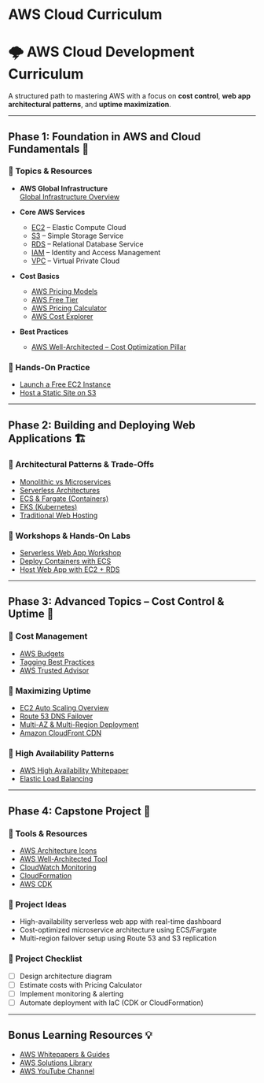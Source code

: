 # AWS Cloud Curriculum

# 🌩️ AWS Cloud Development Curriculum

A structured path to mastering AWS with a focus on **cost control**, **web app architectural patterns**, and **uptime maximization**.

---

## Phase 1: Foundation in AWS and Cloud Fundamentals  🧭 

### 🔹 Topics & Resources

- **AWS Global Infrastructure**  
  [Global Infrastructure Overview](https://aws.amazon.com/about-aws/global-infrastructure/)

- **Core AWS Services**  
  - [EC2](https://aws.amazon.com/ec2/) – Elastic Compute Cloud  
  - [S3](https://aws.amazon.com/s3/) – Simple Storage Service  
  - [RDS](https://aws.amazon.com/rds/) – Relational Database Service  
  - [IAM](https://aws.amazon.com/iam/) – Identity and Access Management  
  - [VPC](https://aws.amazon.com/vpc/) – Virtual Private Cloud  

- **Cost Basics**  
  - [AWS Pricing Models](https://aws.amazon.com/pricing/)  
  - [AWS Free Tier](https://aws.amazon.com/free/)  
  - [AWS Pricing Calculator](https://calculator.aws.amazon.com/)  
  - [AWS Cost Explorer](https://docs.aws.amazon.com/cost-management/latest/userguide/what-is-cost-explorer.html)

- **Best Practices**  
  - [AWS Well-Architected – Cost Optimization Pillar](https://docs.aws.amazon.com/wellarchitected/latest/cost-optimization-pillar/)

### 🔹 Hands-On Practice

- [Launch a Free EC2 Instance](https://docs.aws.amazon.com/AWSEC2/latest/UserGuide/EC2_GetStarted.html)
- [Host a Static Site on S3](https://docs.aws.amazon.com/AmazonS3/latest/userguide/WebsiteHosting.html)

---

## Phase 2: Building and Deploying Web Applications  🏗️ 

### 🔹 Architectural Patterns & Trade-Offs

- [Monolithic vs Microservices](https://aws.amazon.com/blogs/compute/monoliths-vs-microservices/)
- [Serverless Architectures](https://aws.amazon.com/serverless/)
- [ECS & Fargate (Containers)](https://aws.amazon.com/ecs/)
- [EKS (Kubernetes)](https://aws.amazon.com/eks/)
- [Traditional Web Hosting](https://aws.amazon.com/websites/)

### 🔹 Workshops & Hands-On Labs

- [Serverless Web App Workshop](https://catalog.workshops.aws/serverless-web-app/en-US)
- [Deploy Containers with ECS](https://docs.aws.amazon.com/AmazonECS/latest/developerguide/Welcome.html)
- [Host Web App with EC2 + RDS](https://aws.amazon.com/getting-started/hands-on/deploy-applications/)

---

## Phase 3: Advanced Topics – Cost Control & Uptime  🔧 

### 🔹 Cost Management

- [AWS Budgets](https://docs.aws.amazon.com/cost-management/latest/userguide/budgets-managing-costs.html)
- [Tagging Best Practices](https://docs.aws.amazon.com/general/latest/gr/aws_tagging.html)
- [AWS Trusted Advisor](https://aws.amazon.com/premiumsupport/technology/trusted-advisor/)

### 🔹 Maximizing Uptime

- [EC2 Auto Scaling Overview](https://docs.aws.amazon.com/autoscaling/ec2/userguide/what-is-amazon-ec2-auto-scaling.html)
- [Route 53 DNS Failover](https://docs.aws.amazon.com/Route53/latest/DeveloperGuide/dns-failover.html)
- [Multi-AZ & Multi-Region Deployment](https://aws.amazon.com/blogs/architecture/active-active-architecture-patterns-on-aws/)
- [Amazon CloudFront CDN](https://aws.amazon.com/cloudfront/)

### 🔹 High Availability Patterns

- [AWS High Availability Whitepaper](https://docs.aws.amazon.com/whitepapers/latest/aws-overview/ha-fault-tolerance.html)
- [Elastic Load Balancing](https://aws.amazon.com/elasticloadbalancing/)

---

## Phase 4: Capstone Project  🚀 

### 🔹 Tools & Resources

- [AWS Architecture Icons](https://aws.amazon.com/architecture/icons/)
- [AWS Well-Architected Tool](https://aws.amazon.com/well-architected-tool/)
- [CloudWatch Monitoring](https://docs.aws.amazon.com/cloudwatch/)
- [CloudFormation](https://aws.amazon.com/cloudformation/)
- [AWS CDK](https://aws.amazon.com/cdk/)

### 🔹 Project Ideas

- High-availability serverless web app with real-time dashboard  
- Cost-optimized microservice architecture using ECS/Fargate  
- Multi-region failover setup using Route 53 and S3 replication  

### 🔹 Project Checklist

- [ ] Design architecture diagram  
- [ ] Estimate costs with Pricing Calculator  
- [ ] Implement monitoring & alerting  
- [ ] Automate deployment with IaC (CDK or CloudFormation)

---

## Bonus Learning Resources  💡 

- [AWS Whitepapers & Guides](https://aws.amazon.com/whitepapers/)
- [AWS Solutions Library](https://aws.amazon.com/solutions/)
- [AWS YouTube Channel](https://www.youtube.com/user/AmazonWebServices)

